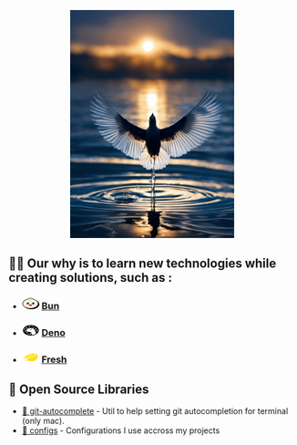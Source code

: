 <p align="center">
  <a><img src="profile/rise.webp" style="height:25rem" /></a>
</p>

## 🙋‍♀️ Our why is to learn new technologies while creating solutions, such as :

- ### <img height="20" width="30" src="profile/bun.svg" /> [Bun][bun]

- ### <img height="20" width="30" src="profile/deno.svg" /> [Deno][deno]
- ### <img height="20" width="30" src="profile/fresh.png" /> [Fresh][fresh]

## 📝 Open Source Libraries
-   [🧐 git-autocomplete](https://github.com/RisingSquad/git-autocompletion-mac)  - Util to help setting git autocompletion for terminal (only mac).
-   [📖 configs](https://github.com/RisingSquad/configs) - Configurations I use accross my projects 


<!-- Reference -->

[deno]: https://deno.com/
[bun]: https://bun.sh/
[fresh]: https://fresh.deno.dev/

<!--

**Here are some ideas to get you started:**

🙋‍♀️ Our why?
Learn 

🌈 Contribution guidelines - how can the community get involved?
👩‍💻 Useful resources - where can the community find your docs? Is there anything else the community should know?
🍿 Fun facts - what does your team eat for breakfast?
🧙 Remember, you can do mighty things with the power of [Markdown](https://docs.github.com/github/writing-on-github/getting-started-with-writing-and-formatting-on-github/basic-writing-and-formatting-syntax)
-->
